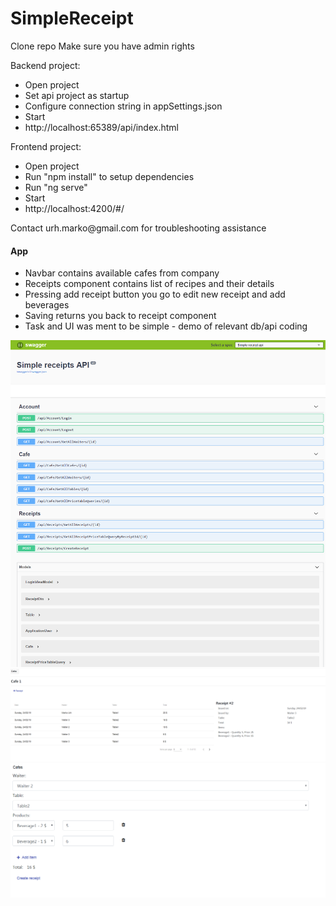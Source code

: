 # SimpleReceipt

Clone repo
Make sure you have admin rights

Backend project:
<ul>
  <li>Open project</li>
  <li>Set api project as startup</li>
  <li>Configure connection string in appSettings.json</li>
  <li>Start</li>
  <li>http://localhost:65389/api/index.html</li>
</ul>

Frontend project:
<ul>
  <li>Open project</li>
  <li>Run "npm install" to setup dependencies</li>
  <li>Run "ng serve"</li>
  <li>Start</li>
  <li>http://localhost:4200/#/</li>
</ul>
  
<p> Contact urh.marko@gmail.com for troubleshooting assistance </p>

<h4>App</h4>
<ul>
  <li>Navbar contains available cafes from company</li>
  <li>Receipts component contains list of recipes and their details</li>
  <li>Pressing add receipt button you go to edit new receipt and add beverages</li>
  <li>Saving returns you back to receipt component</li>
  <li>Task and UI was ment to be simple - demo of relevant db/api coding</li>
</ul>

![](swagger.PNG)
<br/>
![](Simplereceipts.PNG)
<br/>
![](add.PNG)


